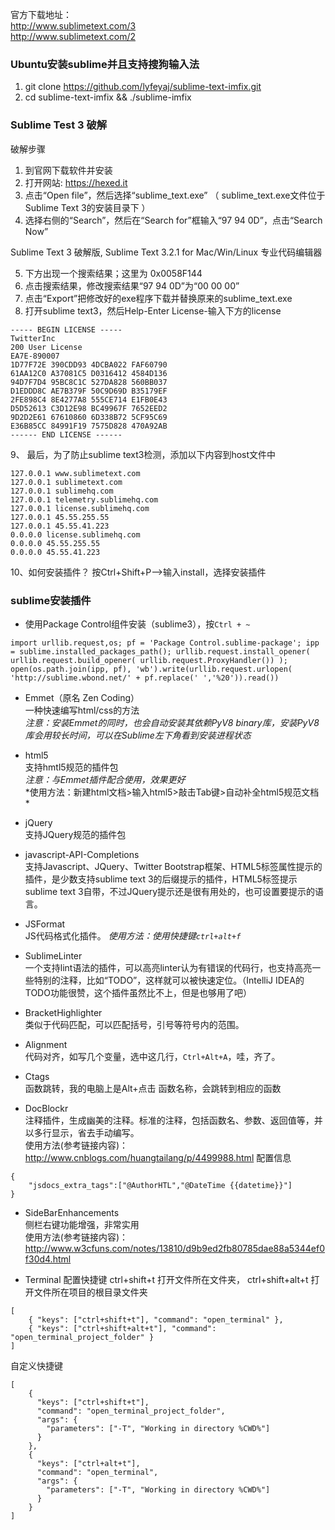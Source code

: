 官方下载地址：  
http://www.sublimetext.com/3  
http://www.sublimetext.com/2

### Ubuntu安装sublime并且支持搜狗输入法  

1. git clone https://github.com/lyfeyaj/sublime-text-imfix.git  
2. cd sublime-text-imfix && ./sublime-imfix   

### Sublime Test 3 破解
破解步骤
1. 到官网下载软件并安装
2. 打开网站: https://hexed.it
3. 点击“Open file”，然后选择“sublime_text.exe” （ sublime_text.exe文件位于Sublime Text 3的安装目录下 ）
4. 选择右侧的“Search”，然后在“Search for”框输入“97 94 0D”，点击“Search Now”

Sublime Text 3 破解版, Sublime Text 3.2.1 for Mac/Win/Linux 专业代码编辑器

5. 下方出现一个搜索结果；这里为 0x0058F144
6. 点击搜索结果，修改搜索结果“97 94 0D”为“00 00 00”
7. 点击“Export”把修改好的exe程序下载并替换原来的sublime_text.exe
8. 打开sublime text3，然后Help-Enter License-输入下方的license
```
----- BEGIN LICENSE -----
TwitterInc
200 User License
EA7E-890007
1D77F72E 390CDD93 4DCBA022 FAF60790
61AA12C0 A37081C5 D0316412 4584D136
94D7F7D4 95BC8C1C 527DA828 560BB037
D1EDDD8C AE7B379F 50C9D69D B35179EF
2FE898C4 8E4277A8 555CE714 E1FB0E43
D5D52613 C3D12E98 BC49967F 7652EED2
9D2D2E61 67610860 6D338B72 5CF95C69
E36B85CC 84991F19 7575D828 470A92AB
------ END LICENSE ------
```
9、 最后，为了防止sublime text3检测，添加以下内容到host文件中
```
127.0.0.1 www.sublimetext.com
127.0.0.1 sublimetext.com
127.0.0.1 sublimehq.com
127.0.0.1 telemetry.sublimehq.com
127.0.0.1 license.sublimehq.com
127.0.0.1 45.55.255.55
127.0.0.1 45.55.41.223
0.0.0.0 license.sublimehq.com
0.0.0.0 45.55.255.55
0.0.0.0 45.55.41.223
```
10、如何安装插件？
按Ctrl+Shift+P—->输入install，选择安装插件

### sublime安装插件  

* 使用Package Control组件安装（sublime3），按`Ctrl + ~`

```
import urllib.request,os; pf = 'Package Control.sublime-package'; ipp = sublime.installed_packages_path(); urllib.request.install_opener( urllib.request.build_opener( urllib.request.ProxyHandler()) ); open(os.path.join(ipp, pf), 'wb').write(urllib.request.urlopen( 'http://sublime.wbond.net/' + pf.replace(' ','%20')).read())
```

* Emmet（原名 Zen Coding）  
  一种快速编写html/css的方法  
  *注意：安装Emmet的同时，也会自动安装其依赖PyV8 binary库，安装PyV8库会用较长时间，可以在Sublime左下角看到安装进程状态*

* html5  
  支持hmtl5规范的插件包  
  *注意：与Emmet插件配合使用，效果更好*  
  *使用方法：新建html文档>输入html5>敲击Tab键>自动补全html5规范文档  *

* jQuery  
  支持JQuery规范的插件包  

* javascript-API-Completions  
  支持Javascript、JQuery、Twitter Bootstrap框架、HTML5标签属性提示的插件，是少数支持sublime text 3的后缀提示的插件，HTML5标签提示sublime text 3自带，不过JQuery提示还是很有用处的，也可设置要提示的语言。 

* JSFormat  
  JS代码格式化插件。
  *使用方法：使用快捷键`ctrl+alt+f`*

* SublimeLinter  
  一个支持lint语法的插件，可以高亮linter认为有错误的代码行，也支持高亮一些特别的注释，比如“TODO”，这样就可以被快速定位。（IntelliJ IDEA的TODO功能很赞，这个插件虽然比不上，但是也够用了吧）

* BracketHighlighter  
  类似于代码匹配，可以匹配括号，引号等符号内的范围。

* Alignment  
  代码对齐，如写几个变量，选中这几行，`Ctrl+Alt+A`，哇，齐了。

* Ctags  
  函数跳转，我的电脑上是Alt+点击 函数名称，会跳转到相应的函数

* Doc​Blockr  
  注释插件，生成幽美的注释。标准的注释，包括函数名、参数、返回值等，并以多行显示，省去手动编写。  
  使用方法(参考链接内容)：http://www.cnblogs.com/huangtailang/p/4499988.html
  配置信息

```
{
    "jsdocs_extra_tags":["@AuthorHTL","@DateTime {{datetime}}"]
}
```

* SideBarEnhancements  
  侧栏右键功能增强，非常实用  
  使用方法(参考链接内容)：http://www.w3cfuns.com/notes/13810/d9b9ed2fb80785dae88a5344ef0f30d4.html

* Terminal
  配置快捷键
  ctrl+shift+t 打开文件所在文件夹，
  ctrl+shift+alt+t 打开文件所在项目的根目录文件夹

```
[
    { "keys": ["ctrl+shift+t"], "command": "open_terminal" },
    { "keys": ["ctrl+shift+alt+t"], "command": "open_terminal_project_folder" }
]
```

自定义快捷键

```
[
    {
      "keys": ["ctrl+shift+t"],
      "command": "open_terminal_project_folder",
      "args": {
        "parameters": ["-T", "Working in directory %CWD%"]
      }
    },
    {
      "keys": ["ctrl+alt+t"],
      "command": "open_terminal",
      "args": {
        "parameters": ["-T", "Working in directory %CWD%"]
      }
    }
]
```

